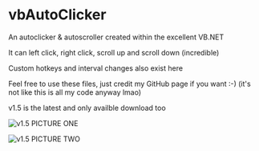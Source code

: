 # vbAutoClicker
An autoclicker &amp; autoscroller created within the excellent VB.NET

It can left click, right click, scroll up and scroll down (incredible)

Custom hotkeys and interval changes also exist here

Feel free to use these files, just credit my GitHub page if you want :-) (it's not like this is all my code anyway lmao)

v1.5 is the latest and only availble download too

![v1.5 PICTURE ONE](https://i.imgur.com/vdS2Cc0.png)

![v1.5 PICTURE TWO](https://i.imgur.com/yhhLCGQ.png)
